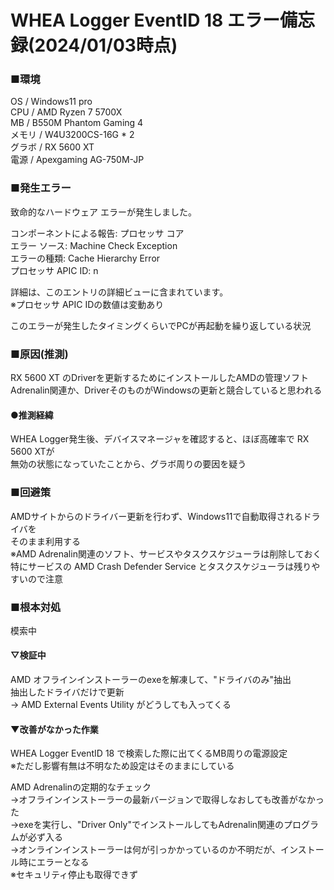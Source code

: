 # WHEA Logger EventID 18 エラー備忘録(2024/01/03時点)

### ■環境  
OS   / Windows11 pro  
CPU  / AMD Ryzen 7 5700X  
MB   / B550M Phantom Gaming 4  
メモリ / W4U3200CS-16G * 2  
グラボ / RX 5600 XT  
電源  / Apexgaming AG-750M-JP  

### ■発生エラー  
致命的なハードウェア エラーが発生しました。  
  
コンポーネントによる報告: プロセッサ コア  
エラー ソース: Machine Check Exception  
エラーの種類: Cache Hierarchy Error  
プロセッサ APIC ID: n  
  
詳細は、このエントリの詳細ビューに含まれています。  
※プロセッサ APIC IDの数値は変動あり  

このエラーが発生したタイミングくらいでPCが再起動を繰り返している状況  

### ■原因(推測)  
RX 5600 XT のDriverを更新するためにインストールしたAMDの管理ソフト  
Adrenalin関連か、DriverそのものがWindowsの更新と競合していると思われる  
  
#### ●推測経緯  
WHEA Logger発生後、デバイスマネージャを確認すると、ほぼ高確率で RX 5600 XTが  
無効の状態になっていたことから、グラボ周りの要因を疑う  
  
### ■回避策  
AMDサイトからのドライバー更新を行わず、Windows11で自動取得されるドライバを  
そのまま利用する  
※AMD Adrenalin関連のソフト、サービスやタスクスケジューラは削除しておく  
 特にサービスの AMD Crash Defender Service とタスクスケジューラは残りやすいので注意  
  
### ■根本対処  
模索中  
  
#### ▽検証中  
AMD オフラインインストーラーのexeを解凍して、"ドライバのみ"抽出  
抽出したドライバだけで更新  
-> AMD External Events Utility がどうしても入ってくる  
  
#### ▼改善がなかった作業  
WHEA Logger EventID 18 で検索した際に出てくるMB周りの電源設定  
※ただし影響有無は不明なため設定はそのままにしている  
  
AMD Adrenalinの定期的なチェック  
->オフラインインストーラーの最新バージョンで取得しなおしても改善がなかった  
  ->exeを実行し、"Driver Only"でインストールしてもAdrenalin関連のプログラムが必ず入る  
->オンラインインストーラーは何が引っかかっているのか不明だが、インストール時にエラーとなる  
  ※セキュリティ停止も取得できず  
